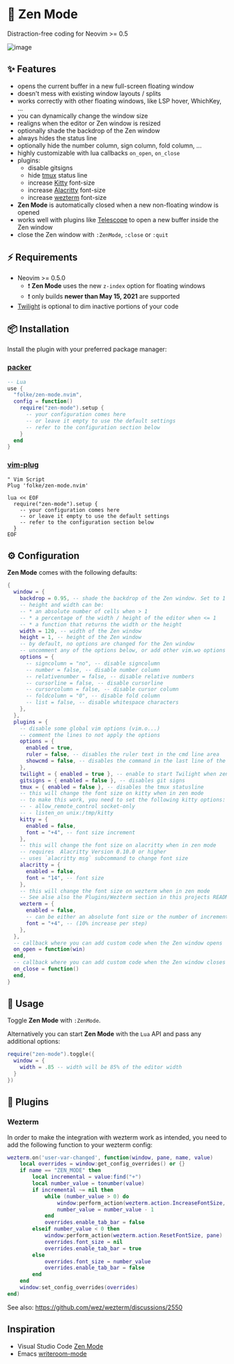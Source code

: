 # 🧘  Zen Mode

Distraction-free coding for Neovim >= 0.5

![image](https://user-images.githubusercontent.com/292349/118454007-b7d8c900-b6ac-11eb-8263-015a8d929644.png)

## ✨ Features

- opens the current buffer in a new full-screen floating window
- doesn't mess with existing window layouts / splits
- works correctly with other floating windows, like LSP hover, WhichKey, ...
- you can dynamically change the window size
- realigns when the editor or Zen window is resized
- optionally shade the backdrop of the Zen window
- always hides the status line
- optionally hide the number column, sign column, fold column, ...
- highly customizable with lua callbacks `on_open`, `on_close`
- plugins:
  - disable gitsigns
  - hide [tmux](https://github.com/tmux/tmux) status line
  - increase [Kitty](https://sw.kovidgoyal.net/kitty/) font-size
  - increase [Alacritty](https://alacritty.org/) font-size
  - increase [wezterm](https://wezfurlong.org/wezterm/) font-size
- **Zen Mode** is automatically closed when a new non-floating window is opened
- works well with plugins like [Telescope](https://github.com/nvim-telescope/telescope.nvim) to open a new buffer inside the Zen window
- close the Zen window with `:ZenMode`, `:close` or `:quit`

## ⚡️ Requirements

- Neovim >= 0.5.0
  - ❗ **Zen Mode** uses the new `z-index` option for floating windows
  - ❗ only builds **newer than May 15, 2021** are supported
- [Twilight](https://github.com/folke/twilight.nvim) is optional to dim inactive portions of your code

## 📦 Installation

Install the plugin with your preferred package manager:

### [packer](https://github.com/wbthomason/packer.nvim)

```lua
-- Lua
use {
  "folke/zen-mode.nvim",
  config = function()
    require("zen-mode").setup {
      -- your configuration comes here
      -- or leave it empty to use the default settings
      -- refer to the configuration section below
    }
  end
}
```

### [vim-plug](https://github.com/junegunn/vim-plug)

```vim
" Vim Script
Plug 'folke/zen-mode.nvim'

lua << EOF
  require("zen-mode").setup {
    -- your configuration comes here
    -- or leave it empty to use the default settings
    -- refer to the configuration section below
  }
EOF
```

## ⚙️ Configuration

**Zen Mode** comes with the following defaults:

```lua
{
  window = {
    backdrop = 0.95, -- shade the backdrop of the Zen window. Set to 1 to keep the same as Normal
    -- height and width can be:
    -- * an absolute number of cells when > 1
    -- * a percentage of the width / height of the editor when <= 1
    -- * a function that returns the width or the height
    width = 120, -- width of the Zen window
    height = 1, -- height of the Zen window
    -- by default, no options are changed for the Zen window
    -- uncomment any of the options below, or add other vim.wo options you want to apply
    options = {
      -- signcolumn = "no", -- disable signcolumn
      -- number = false, -- disable number column
      -- relativenumber = false, -- disable relative numbers
      -- cursorline = false, -- disable cursorline
      -- cursorcolumn = false, -- disable cursor column
      -- foldcolumn = "0", -- disable fold column
      -- list = false, -- disable whitespace characters
    },
  },
  plugins = {
    -- disable some global vim options (vim.o...)
    -- comment the lines to not apply the options
    options = {
      enabled = true,
      ruler = false, -- disables the ruler text in the cmd line area
      showcmd = false, -- disables the command in the last line of the screen
    },
    twilight = { enabled = true }, -- enable to start Twilight when zen mode opens
    gitsigns = { enabled = false }, -- disables git signs
    tmux = { enabled = false }, -- disables the tmux statusline
    -- this will change the font size on kitty when in zen mode
    -- to make this work, you need to set the following kitty options:
    -- - allow_remote_control socket-only
    -- - listen_on unix:/tmp/kitty
    kitty = {
      enabled = false,
      font = "+4", -- font size increment
    },
    -- this will change the font size on alacritty when in zen mode
    -- requires  Alacritty Version 0.10.0 or higher
    -- uses `alacritty msg` subcommand to change font size
    alacritty = {
      enabled = false,
      font = "14", -- font size
    },
    -- this will change the font size on wezterm when in zen mode
    -- See alse also the Plugins/Wezterm section in this projects README
    wezterm = {
      enabled = false,
      -- can be either an absolute font size or the number of incremental steps
      font = "+4", -- (10% increase per step)
    },
  },
  -- callback where you can add custom code when the Zen window opens
  on_open = function(win)
  end,
  -- callback where you can add custom code when the Zen window closes
  on_close = function()
  end,
}
```

## 🚀 Usage

Toggle **Zen Mode** with `:ZenMode`.

Alternatively you can start **Zen Mode** with the `Lua` API and pass any additional options:

```lua
require("zen-mode").toggle({
  window = {
    width = .85 -- width will be 85% of the editor width
  }
})
```

## 🧩 Plugins

### Wezterm

In order to make the integration with wezterm work as intended, you need to add
the following function to your wezterm config:

```lua
wezterm.on('user-var-changed', function(window, pane, name, value)
    local overrides = window:get_config_overrides() or {}
    if name == "ZEN_MODE" then
        local incremental = value:find("+")
        local number_value = tonumber(value)
        if incremental ~= nil then
            while (number_value > 0) do
                window:perform_action(wezterm.action.IncreaseFontSize, pane)
                number_value = number_value - 1
            end
            overrides.enable_tab_bar = false
        elseif number_value < 0 then
            window:perform_action(wezterm.action.ResetFontSize, pane)
            overrides.font_size = nil
            overrides.enable_tab_bar = true
        else
            overrides.font_size = number_value
            overrides.enable_tab_bar = false
        end
    end
    window:set_config_overrides(overrides)
end)
```

See also: https://github.com/wez/wezterm/discussions/2550

## Inspiration

- Visual Studio Code [Zen Mode](https://code.visualstudio.com/docs/getstarted/userinterface#_zen-mode)
- Emacs [writeroom-mode](https://github.com/joostkremers/writeroom-mode)
